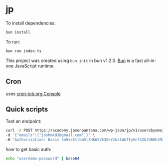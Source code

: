 # jp

To install dependencies:

```bash
bun install
```

To run:

```bash
bun run index.ts
```

This project was created using `bun init` in bun v1.2.0. [Bun](https://bun.sh) is a fast all-in-one JavaScript runtime.

## Cron

uses  [cron-job.org Console](https://console.cron-job.org/dashboard)

## Quick scripts

Test an endpoint:

```bash
curl -X POST https://academy.jasonpantana.com/wp-json/jp/v1/usersbyemail \
-d '{"emails":["joshmk93@gmail.com"]}' \
-H "Authorization: Basic Sm9zaEtlbm5lZHk6SVk3QkYzUklWbTIyVnlSZGJURWhJM2s0"
```

how to get basic auth:
```sh
echo "username:password" | base64
```
